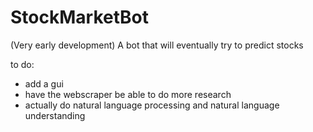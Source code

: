 # StockMarketBot
(Very early development) A bot that will eventually try to predict stocks


to do:
  - add a gui
  -  have the webscraper be able to do more research
  - actually do natural language processing and natural language understanding
